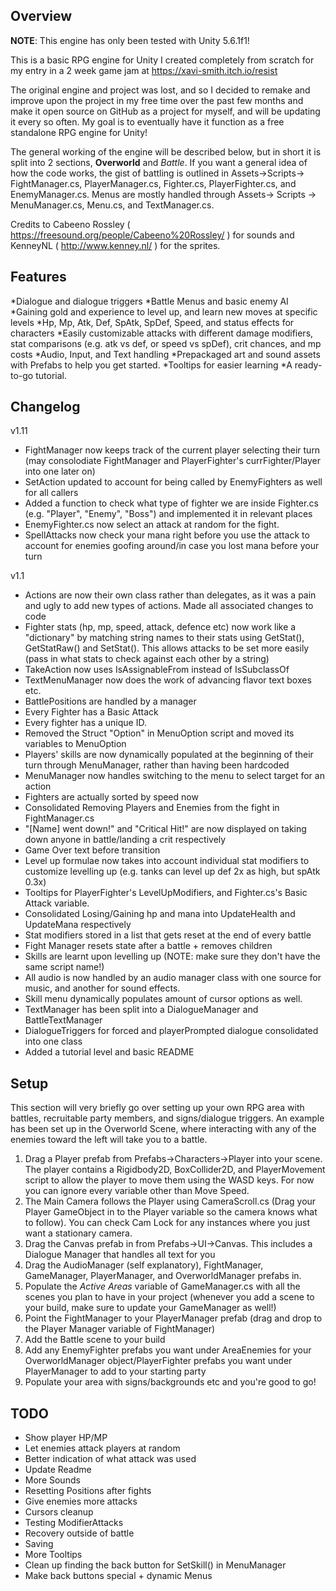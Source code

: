 ## Overview

**NOTE**: This engine has only been tested with Unity 5.6.1f1!

This is a basic RPG engine for Unity I created completely from scratch for my entry in a 2 week game jam at https://xavi-smith.itch.io/resist 

The original engine and project was lost, and so I decided to remake and improve upon the project in my free time over the past few months and make it open source on GitHub as a project for myself, and will be updating it every so often. My goal is to eventually have it function as a free standalone RPG engine for Unity!

The general working of the engine will be described below, but in short it is split into 2 sections, **Overworld** and *Battle*. If you want a general idea of how the code works, the gist of battling is outlined in Assets->Scripts-> FightManager.cs, PlayerManager.cs, Fighter.cs, PlayerFighter.cs, and EnemyManager.cs. Menus are mostly handled through Assets-> Scripts -> MenuManager.cs, Menu.cs, and TextManager.cs. 

Credits to Cabeeno Rossley ( https://freesound.org/people/Cabeeno%20Rossley/ ) for sounds and KenneyNL ( http://www.kenney.nl/ ) for the sprites.


## Features
*Dialogue and dialogue triggers
*Battle Menus and basic enemy AI
*Gaining gold and experience to level up, and learn new moves at specific levels
*Hp, Mp, Atk, Def, SpAtk, SpDef, Speed, and status effects for characters
*Easily customizable attacks with different damage modifiers, stat comparisons (e.g. atk vs def, or speed vs spDef), crit chances, and mp costs
*Audio, Input, and Text handling
*Prepackaged art and sound assets with Prefabs to help you get started. 
*Tooltips for easier learning
*A ready-to-go tutorial.

## Changelog 
v1.11

* FightManager now keeps track of the current player selecting their turn (may consolodiate FightManager and PlayerFighter's currFighter/Player into one later on)
* SetAction updated to account for being called by EnemyFighters as well for all callers
* Added a function to check what type of fighter we are inside Fighter.cs (e.g. "Player", "Enemy", "Boss") and implemented it in relevant places
* EnemyFighter.cs now select an attack at random for the fight.
* SpellAttacks now check your mana right before you use the attack to account for enemies goofing around/in case you lost mana before your turn

v1.1  
  
* Actions are now their own class rather than delegates, as it was a pain and ugly to add new types of actions. Made all associated changes to code  
* Fighter stats (hp, mp, speed, attack, defence etc) now work like a "dictionary" by matching string names to their stats using GetStat(), GetStatRaw() and SetStat(). This allows attacks to be set more easily (pass in what stats to check against each other by a string)  
* TakeAction now uses IsAssignableFrom instead of IsSubclassOf  
* TextMenuManager now does the work of advancing flavor text boxes etc.   
* BattlePositions are handled by a manager  
* Every Fighter has a Basic Attack  
* Every fighter has a unique ID.  
* Removed the Struct "Option" in MenuOption script and moved its variables to MenuOption  
* Players' skills are now dynamically populated at the beginning of their turn through MenuManager, rather than having been hardcoded  
* MenuManager now handles switching to the menu to select target for an action  
* Fighters are actually sorted by speed now  
* Consolidated Removing Players and Enemies from the fight in FightManager.cs  
* "[Name] went down!" and "Critical Hit!" are now displayed on taking down anyone in battle/landing a crit respectively  
* Game Over text before transition  
* Level up formulae now takes into account individual stat modifiers to customize levelling up (e.g. tanks can level up def 2x as high, but spAtk 0.3x)  
* Tooltips for PlayerFighter's LevelUpModifiers, and Fighter.cs's Basic Attack variable.  
* Consolidated Losing/Gaining hp and mana into UpdateHealth and UpdateMana respectively  
* Stat modifiers stored in a list that gets reset at the end of every battle  
* Fight Manager resets state after a battle + removes children  
* Skills are learnt upon levelling up (NOTE: make sure they don't have the same script name!)  
* All audio is now handled by an audio manager class with one source for music, and another for sound effects.  
* Skill menu dynamically populates amount of cursor options as well.  
* TextManager has been split into a DialogueManager and BattleTextManager  
* DialogueTriggers for forced and playerPrompted dialogue consolidated into one class  
* Added a tutorial level and basic README  

## Setup

This section will very briefly go over setting up your own RPG area with battles, recruitable party members, and signs/dialogue triggers. An example has been set up in the Overworld Scene, where interacting with any of the enemies toward the left will take you to a battle.

1. Drag a Player prefab from Prefabs->Characters->Player into your scene. The player contains a Rigidbody2D, BoxCollider2D, and PlayerMovement script to allow the player to move them using the WASD keys. For now you can ignore every variable other than Move Speed.
2. The Main Camera follows the Player using CameraScroll.cs (Drag your Player GameObject in to the Player variable so the camera knows what to follow). You can check Cam Lock for any instances where you just want a stationary camera.
3. Drag the Canvas prefab in from Prefabs->UI->Canvas. This includes a Dialogue Manager that handles all text for you
4. Drag the AudioManager (self explanatory), FightManager, GameManager, PlayerManager, and OverworldManager prefabs in.
5. Populate the _Active Areas_ variable of GameManager.cs with all the scenes you plan to have in your project (whenever you add a scene to your build, make sure to update your GameManager as well!)
6. Point the FightManager to your PlayerManager prefab (drag and drop to the Player Manager variable of FightManager)
7. Add the Battle scene to your build
8. Add any EnemyFighter prefabs you want under AreaEnemies for your OverworldManager object/PlayerFighter prefabs you want under PlayerManager to add to your starting party
9. Populate your area with signs/backgrounds etc and you're good to go!


## TODO

* Show player HP/MP
* Let enemies attack players at random
* Better indication of what attack was used
* Update Readme  
* More Sounds  
* Resetting Positions after fights  
* Give enemies more attacks  
* Cursors cleanup  
* Testing ModifierAttacks  
* Recovery outside of battle  
* Saving  
* More Tooltips  
* Clean up finding the back button for SetSkill() in MenuManager  
* Make back buttons special + dynamic Menus  

